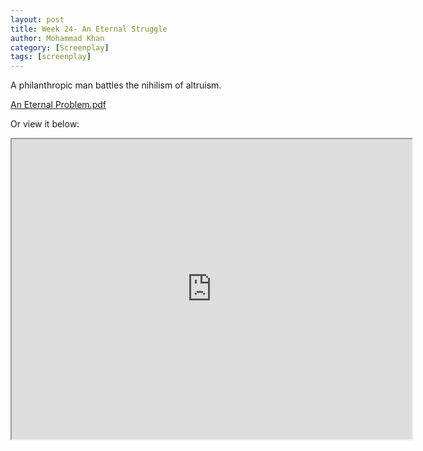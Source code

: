 ```yaml
---
layout: post
title: Week 24- An Eternal Struggle
author: Mohammad Khan
category: [Screenplay]
tags: [screenplay]
---
```

A philanthropic man battles the nihilism of altruism.



<p><a href="https://drive.google.com/file/d/1mrL8nISYXGzBGAjVw-4hgwagVCEkNMaT/view?usp=sharing">
An Eternal Problem.pdf</a></p>

Or view it below: 
<iframe src="https://drive.google.com/file/d/1mrL8nISYXGzBGAjVw-4hgwagVCEkNMaT/preview" width="640" height="480" allow="autoplay"></iframe>